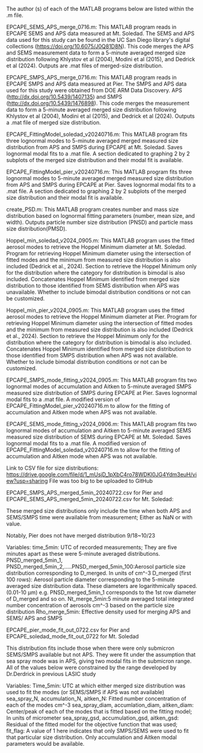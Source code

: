The author (s) of each of the MATLAB programs below are listed within the .m file.

EPCAPE_SEMS_APS_merge_0716.m: This MATLAB program reads in EPCAPE SEMS and APS data measured at Mt. Soledad. 
The SEMS and APS data used for this study can be found in the UC San Diego library's digital collections (https://doi.org/10.6075/J0Q81D8N).
This code merges the APS and SEMS measurement data to form a 5-minute averaged merged size distribution following Khlystov et al (2004), Modini et al (2015), and Dedrick et al (2024).
Outputs are .mat files of merged-size distribution.


EPCAPE_SMPS_APS_merge_0716.m: This MATLAB program reads in EPCAPE SMPS and APS data measured at Pier.
The SMPS and APS data used for this study were obtained from DOE ARM Data Discovery. APS (http://dx.doi.org/10.5439/1407135) and 
SMPS (http://dx.doi.org/10.5439/1476898). This code merges the measurement data to form a 5-minute averaged merged size distribution following 
Khlystov et al (2004), Modini et al (2015), and Dedrick et al (2024). Outputs a .mat file of merged size distribution.

EPCAPE_FittingModel_soledad_v20240716.m: This MATLAB program fits three lognormal modes to 5-minute averaged merged measured size distribution
from APS and SMPS during EPCAPE at Mt. Soledad. Saves lognormal modal fits to a .mat file. A section dedicated to graphing  2 by 2 subplots of the merged
size distribution and their modal fit is available.

EPCAPE_FittingModel_pier_v20240716.m: This MATLAB program fits three lognormal modes to 5-minute averaged merged measured size distribution
from APS and SMPS during EPCAPE at Pier. Saves lognormal modal fits to a .mat file. A section dedicated to graphing  2 by 2 subplots of the merged
size distribution and their modal fit is available.

create_PSD.m: This MATLAB program creates number and mass size distribution based on lognormal fitting parameters (number, mean size, and width). 
Outputs particle number size distribution (PNSD) and particle mass size distribution(PMSD).

Hoppel_min_soledad_v2024_0905.m: This MATLAB program uses the fitted aerosol modes to retrieve the Hoppel Minimum diameter at Mt. Soledad. Program for retrieving
Hoppel Minimum diameter using the intersection of fitted modes and the minimum from measured size distribution is also included (Dedrick et al., 2024).
Section to retrieve the Hoppel Minimum only for the distribution where the category for distribution is bimodal is also included. Concatenates Hoppel Minimum
identified from merged size distribution to those identified from SEMS distribution when APS was unavailable. Whether to include bimodal distribution conditions or not can be customized.

Hoppel_min_pier_v2024_0905.m:  This MATLAB program uses the fitted aerosol modes to retrieve the Hoppel Minimum diameter at Pier. Program for retrieving
Hoppel Minimum diameter using the intersection of fitted modes and the minimum from measured size distribution is also included (Dedrick et al., 2024).
Section to retrieve the Hoppel Minimum only for the distribution where the category for distribution is bimodal is also included. Concatenates Hoppel Minimum
identified from merged size distribution to those identified from SMPS distribution when APS was not available. Whether to include bimodal distribution conditions or not can be customized.

EPCAPE_SMPS_mode_fitting_v2024_0905.m: This MATLAB program fits two lognormal modes of accumulation and Aitken to 5-minute averaged SMPS measured size distribution
of SMPS during EPCAPE at Pier. Saves lognormal modal fits to a .mat file. A modified version of EPCAPE_FittingModel_pier_v20240716.m to allow for the fitting of accumulation and
Aitken mode when APS was not available.

EPCAPE_SEMS_mode_fitting_v2024_0906.m: This MATLAB program fits two lognormal modes of accumulation and Aitken to 5-minute averaged SEMS measured size distribution
of SEMS during EPCAPE at Mt. Soledad. Saves lognormal modal fits to a .mat file. A modified version of EPCAPE_FittingModel_soledad_v20240716.m to allow for the fitting of accumulation and
Aitken mode when APS was not available.



Link to CSV file for size distributions: https://drive.google.com/file/d/1_mUsjD_1pXbC4ro78WDKl0JG4Ydm3euH/view?usp=sharing
File was too big to be uploaded to GitHub


EPCAPE_SMPS_APS_merged_5min_20240722.csv for Pier and EPCAPE_SEMS_APS_merged_5min_20240722.csv for Mt. Soledad:

These merged size distributions only include the time when both APS and SEMS/SMPS time were available from measurement; Either as NaN or with value. 

Notably, Pier does not have merged distribution 9/18~10/23

Variables:
time_5min: UTC of recorded measurements; They are five minutes apart as these were 5-minute averaged distributions.
PNSD_merged_5min_1, PNSD_merged_5min_2,.....PNSD_merged_5min_100:Aerosol particle size distribution corresponding to D_merged. In units of cm^-3
D_merged (first 100 rows): Aerosol particle diameter corresponding to the 5-minute averaged size distribution data. These diameters are logarithmically spaced.  (0.01-10 µm) 
e.g. PNSD_merged_5min_1 corresponds to the 1st row diameter of D_merged and so on.
Nt_merge_5min:5 minute averaged total integrated number concentration of aerosols cm^-3 based on the particle size distribution
Rho_merge_5min: Effective density used for merging APS and SEMS/ APS and SMPS


EPCAPE_pier_mode_fit_out_0722.csv for Pier and EPCAPE_soledad_mode_fit_out_0722 for Mt. Soledad

This distribution fits include those when there were only submicron SEMS/SMPS available but not APS. They were fit under the assumption that sea spray mode was in APS, giving two modal fits in the submicron range. All of the values below were constrained by the range developed by Dr.Derdrick in previous LASIC study

Variables:
Time_5min: UTC at which either merged size distribution was used to fit the modes (or SEMS/SMPS if APS was not available)
sea_spray_N, accumulation_N,  aitken_N: Fitted number concentration of each of the modes cm^-3
sea_spray_diam, accumlation_diam, aitken_diam: Center/peak of each of the modes that is fitted based on the fitting model; In units of micrometer
sea_spray_gsd, accumulation_gsd, aitken_gsd: Residual of the fitted model for the objective function that was used; 
fit_flag: A value of 1 here indicates that only SMPS/SEMS were used to fit that particular size distribution. Only accumulation and Aitken modal parameters would be available.



